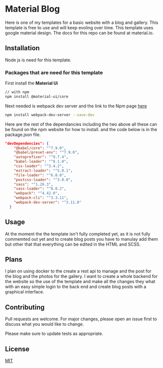 # Material Blog

Here is one of my templates for a basic website with a blog and gallery. This template is free to use and will keep evoling over time. This template uses google material design. The docs for this repo can be found at material.io.

## Installation

Node js is need for this template.

### **Packages that are need for this template**
First install the **Material Ui**
```Bash
// with npm
npm install @material-ui/core
```

Next needed is webpack dev server and the link to the Npm page [here](https://www.npmjs.com/package/webpack-dev-server)

```bash
npm install webpack-dev-server --save-dev
```
Here are the rest of the dependancies including the two above all these can be found on the npm website for how to install. and the code below is in the package.json file.

```json
"devDependencies": {
    "@babel/core": "^7.9.0",
    "@babel/preset-env": "^7.9.0",
    "autoprefixer": "^9.7.4",
    "babel-loader": "^8.1.0",
    "css-loader": "^3.4.2",
    "extract-loader": "^5.0.1",
    "file-loader": "^6.0.0",
    "postcss-loader": "^3.0.0",
    "sass": "^1.26.3",
    "sass-loader": "^8.0.2",
    "webpack": "^4.42.0",
    "webpack-cli": "^3.3.11",
    "webpack-dev-server": "^3.11.0"
  }
```

## Usage

At the moment the the template isn't fully completed yet, as it is not fully commemted out yet and to create blog posts you have to manulay add them but other that that everything can be edited in the HTML and SCSS.

## Plans

I plan on using docker to the create a rest api to manage and the post for the blog and the photos for the gallery. I want to create a whole backend for the website so the use of the template and make all the changes they what with an easy simple login to the back end and create blog posts with a graphical interface.

## Contributing
Pull requests are welcome. For major changes, please open an issue first to discuss what you would like to change.

Please make sure to update tests as appropriate.

## License
[MIT](./LICENCE)